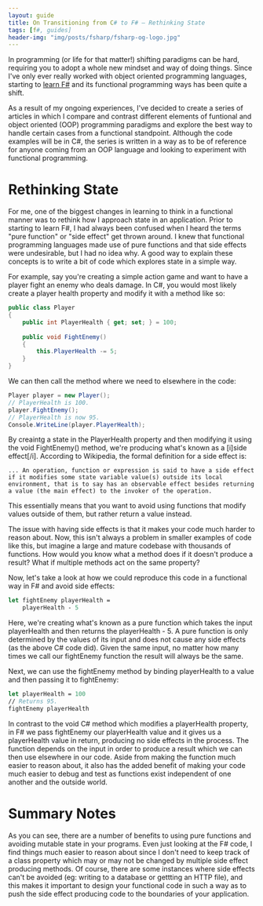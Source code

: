 ```yaml
---
layout: guide
title: On Transitioning from C# to F# — Rethinking State
tags: [f#, guides]
header-img: "img/posts/fsharp/fsharp-og-logo.jpg"
---
```


In programming (or life for that matter!) shifting paradigms can be hard, requiring you to adopt a whole new mindset and way of doing things. Since I've only ever really worked with object oriented programming languages, starting to [learn F#](/2021-01-04-why-learning-fsharp-2021/) and its functional programming ways has been quite a shift. 

As a result of my ongoing experiences, I've decided to create a series of articles in which I compare and contrast different elements of funtional and object oriented (OOP) programming paradigms and explore the best way to handle certain cases from a functional standpoint. Although the code examples will be in C#, the series is written in a way as to be of reference for anyone coming from an OOP language and looking to experiment with functional programming. 

# Rethinking State

For me, one of the biggest changes in learning to think in a functional manner was to rethink how I approach state in an application. Prior to starting to learn F#, I had always been confused when I heard the terms "pure function" or "side effect" get thrown around. I knew that functional programming languages made use of pure functions and that side effects were undesirable, but I had no idea why. A good way to explain these concepts is to write a bit of code which explores state in a simple way. 

For example, say you're creating a simple action game and want to have a player fight an enemy who deals damage. In C#, you would most likely create a player health property and modify it with a method like so:

```csharp
public class Player
{
    public int PlayerHealth { get; set; } = 100;
    
    public void FightEnemy()
    {
        this.PlayerHealth -= 5;
    }
}
```

We can then call the method where we need to elsewhere in the code:

```csharp
Player player = new Player();
// PlayerHealth is 100.
player.FightEnemy();
// PlayerHealth is now 95.
Console.WriteLine(player.PlayerHealth);
```
By creaintg a state in the PlayerHealth property and then modifying it using the void FightEnemy() method, we're producing what's known as a [i]side effect[/i]. According to Wikipedia, the formal definition for a side effect is:

```
... An operation, function or expression is said to have a side effect if it modifies some state variable value(s) outside its local environment, that is to say has an observable effect besides returning a value (the main effect) to the invoker of the operation.
```

This essentially means that you want to avoid using functions that modify values outside of them, but rather return a value instead. 

The issue with having side effects is that it makes your code much harder to reason about. Now, this isn't always a problem in smaller examples of code like this, but imagine a large and mature codebase with thousands of functions. How would you know what a method does if it doesn't produce a result? What if multiple methods act on the same property?

Now, let's take a look at how we could reproduce this code in a functional way in F# and avoid side effects:

```fsharp
let fightEnemy playerHealth =
    playerHealth - 5   
```
Here, we're creating what's known as a pure function which takes the input playerHealth and then returns the playerHealth - 5. A pure function is only determined by the values of its input and does not cause any side effects (as the above C# code did). Given the same input, no matter how many times we call our fightEnemy function the result will always be the same.

Next, we can use the fightEnemy method by binding playerHealth to a value and then passing it to fightEnemy:

```fsharp
let playerHealth = 100
// Returns 95.
fightEnemy playerHealth 
```

In contrast to the void C# method which modifies a playerHealth property, in F# we pass fightEnemy our playerHealth value and it gives us a playerHealth value in return, producing no side effects in the process. The function depends on the input in order to produce a result which we can then use elsewhere in our code. Aside from making the function much easier to reason about, it also has the added benefit of making your code much easier to debug and test as functions exist independent of one another and the outside world. 

# Summary Notes

As you can see, there are a number of benefits to using pure functions and avoiding mutable state in your programs. Even just looking at the F# code, I find things much easier to reason about since I don't need to keep track of a class property which may or may not be changed by multiple side effect producing methods. Of course, there are some instances where side effects can't be avoided (eg: writing to a database or gettting an HTTP file), and this makes it important to design your functional code in such a way as to push the side effect producing code to the boundaries of your application. 